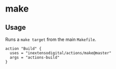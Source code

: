 # make

## Usage

Runs a `make target` from the main `Makefile`.

```
action "Build" {
  uses = "inextensodigital/actions/make@master"
  args = "actions-build"
}
```
